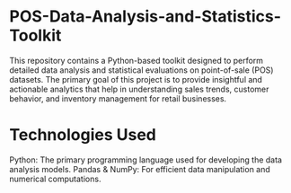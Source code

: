 # POS-Data-Analysis-and-Statistics-Toolkit
This repository contains a Python-based toolkit designed to perform detailed data analysis and statistical evaluations on point-of-sale (POS) datasets. The primary goal of this project is to provide insightful and actionable analytics that help in understanding sales trends, customer behavior, and inventory management for retail businesses.


# Technologies Used
Python: The primary programming language used for developing the data analysis models.
Pandas & NumPy: For efficient data manipulation and numerical computations.

